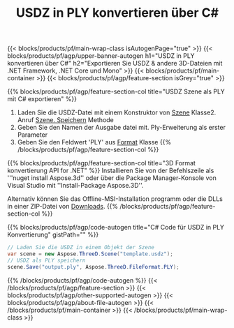 ﻿---
title: USDZ in PLY konvertieren über C# 
description: USDZ & andere 3D-Dateien mit .NET API konvertieren
url: /de/net/conversion/usdz-to-ply/
family: 3d
platformtag: net
feature: conversion
informat: USDZ
outformat: PLY
otherformats: AMF DRC HTML FBX DAE ASE JT RVM 
---
{{< blocks/products/pf/main-wrap-class isAutogenPage="true" >}}
{{< blocks/products/pf/agp/upper-banner-autogen h1="USDZ in PLY konvertieren über C#" h2="Exportieren Sie USDZ & andere 3D-Dateien mit .NET Framework, .NET Core und Mono" >}}
{{< blocks/products/pf/main-container >}}
{{< blocks/products/pf/agp/feature-section isGrey="true" >}}

{{% blocks/products/pf/agp/feature-section-col title="USDZ Szene als PLY mit C# exportieren" %}}
1. Laden Sie die USDZ-Datei mit einem Konstruktor von [Szene](https://apireference.aspose.com/3d/net/aspose.threed/scene) Klasse2. Anruf [Szene. Speichern](https://apireference.aspose.com/3d/net/aspose.threed/scene/methods/save/index) Methode
3. Geben Sie den Namen der Ausgabe datei mit. Ply-Erweiterung als erster Parameter
4. Geben Sie den Feldwert 'PLY' aus [Format](https://apireference.aspose.com/3d/net/aspose.threed/fileformat/fields/index) Klasse
{{% /blocks/products/pf/agp/feature-section-col %}}

{{% blocks/products/pf/agp/feature-section-col title="3D Format konvertierung API for .NET" %}}
Installieren Sie von der Befehlszeile als '''nuget install Aspose.3d'' oder über die Package Manager-Konsole von Visual Studio mit ''Install-Package Aspose.3D''.

Alternativ können Sie das Offline-MSI-Installation programm oder die DLLs in einer ZIP-Datei von [Downloads](https://downloads.aspose.com/3d/net).
{{% /blocks/products/pf/agp/feature-section-col %}}

{{% blocks/products/pf/agp/code-autogen title="C# Code für USDZ in PLY Konvertierung" gistPath="" %}}
```cs
// Laden Sie die USDZ in einem Objekt der Szene 
var scene = new Aspose.ThreeD.Scene("template.usdz");
// USDZ als PLY speichern 
scene.Save("output.ply", Aspose.ThreeD.FileFormat.PLY);

```
{{% /blocks/products/pf/agp/code-autogen %}}
{{< /blocks/products/pf/agp/feature-section >}}
{{< blocks/products/pf/agp/other-supported-autogen >}}
{{< blocks/products/pf/agp/about-file-autogen >}}
{{< /blocks/products/pf/main-container >}}
{{< /blocks/products/pf/main-wrap-class >}}